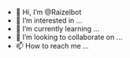 - 👋 Hi, I’m @Raizelbot
- 👀 I’m interested in ...
- 🌱 I’m currently learning ...
- 💞️ I’m looking to collaborate on ...
- 📫 How to reach me ...

<!---
Raizelbot/Raizelbot is a ✨ special ✨ repository because its `README.md` (this file) appears on your GitHub profile.
You can click the Preview link to take a look at your changes.
--->
